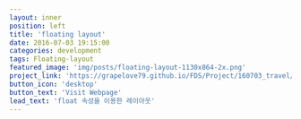 ```yaml
---
layout: inner
position: left
title: 'floating layout'
date: 2016-07-03 19:15:00
categories: development
tags: Floating-layout
featured_image: 'img/posts/floating-layout-1130x864-2x.png'
project_link: 'https://grapelove79.github.io/FDS/Project/160703_travel/index.html'
button_icon: 'desktop'
button_text: 'Visit Webpage'
lead_text: 'float 속성을 이용한 레이아웃'
---
```

